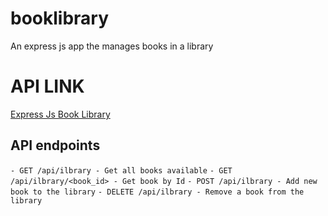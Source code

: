 # booklibrary
An express js app the manages books in a library 

# API LINK
[Express Js Book Library](https://express-book-library.herokuapp.com/)


## **API endpoints**
`- GET /api/ilbrary - Get all books available` 
`- GET /api/ilbrary/<book_id> - Get book by Id` 
`- POST /api/ilbrary - Add new book to the library` 
`- DELETE /api/ilbrary - Remove a book from the library` 